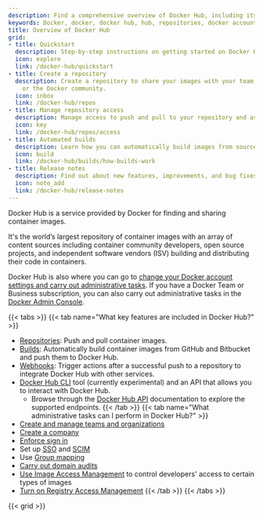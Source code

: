 ```yaml
---
description: Find a comprehensive overview of Docker Hub, including its features, administrative settings, how to get started quickly, and more
keywords: Docker, docker, docker hub, hub, repositories, docker account
title: Overview of Docker Hub
grid:
- title: Quickstart
  description: Step-by-step instructions on getting started on Docker Hub.
  icon: explore
  link: /docker-hub/quickstart
- title: Create a repository
  description: Create a repository to share your images with your team, customers,
    or the Docker community.
  icon: inbox
  link: /docker-hub/repos
- title: Manage repository access
  description: Manage access to push and pull to your repository and assign permissions.
  icon: key
  link: /docker-hub/repos/access
- title: Automated builds
  description: Learn how you can automatically build images from source code to push to your repositories.
  icon: build
  link: /docker-hub/builds/how-builds-work
- title: Release notes
  description: Find out about new features, improvements, and bug fixes.
  icon: note_add
  link: /docker-hub/release-notes
---
```


Docker Hub is a service provided by Docker for finding and sharing container images.

It's the world’s largest repository of container images with an array of content sources including container community developers, open source projects, and independent software vendors (ISV) building and distributing their code in containers.

Docker Hub is also where you can go to [change your Docker account settings and carry out administrative tasks](/admin/). If you have a Docker Team or Business subscription, you can also carry out administrative tasks in the [Docker Admin Console](https://admin.docker.com).

{{< tabs >}}
{{< tab name="What key features are included in Docker Hub?" >}}
* [Repositories](../docker-hub/repos/index.md): Push and pull container images.
* [Builds](builds/index.md): Automatically build container images from
GitHub and Bitbucket and push them to Docker Hub.
* [Webhooks](webhooks.md): Trigger actions after a successful push
  to a repository to integrate Docker Hub with other services.
* [Docker Hub CLI](https://github.com/docker/hub-tool#readme) tool (currently experimental) and an API that allows you to interact with Docker Hub.
  * Browse through the [Docker Hub API](/reference/api/hub/latest/) documentation to explore the supported endpoints.
{{< /tab >}}
{{< tab name="What administrative tasks can I perform in Docker Hub?" >}}
* [Create and manage teams and organizations](orgs.md)
* [Create a company](../admin/company/new-company.md)
* [Enforce sign in](../security/for-admins/enforce-sign-in/_index.md)
* Set up [SSO](../security/for-admins/single-sign-on/index.md) and [SCIM](../security/for-admins/provisioning/scim.md)
* Use [Group mapping](group-mapping.md)
* [Carry out domain audits](domain-audit.md)
* [Use Image Access Management](/security/for-admins/hardened-desktop/image-access-management.md) to control developers' access to certain types of images
* [Turn on Registry Access Management](/security/for-admins/hardened-desktop/registry-access-management.md)
{{< /tab >}}
{{< /tabs >}}

{{< grid >}}
